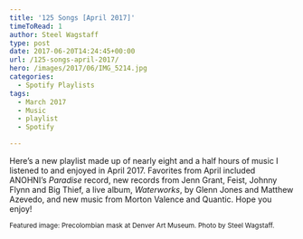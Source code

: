 ```yaml
---
title: '125 Songs [April 2017]'
timeToRead: 1 
author: Steel Wagstaff
type: post
date: 2017-06-20T14:24:45+00:00
url: /125-songs-april-2017/
hero: /images/2017/06/IMG_5214.jpg
categories:
  - Spotify Playlists
tags:
  - March 2017
  - Music
  - playlist
  - Spotify

---
```

Here&#8217;s a new playlist made up of nearly eight and a half hours of music I listened to and enjoyed in April 2017. Favorites from April included ANOHNI&#8217;s _Paradise_ record, new records from Jenn Grant, Feist, Johnny Flynn and Big Thief, a live album, _Waterworks_, by Glenn Jones and Matthew Azevedo, and new music from Morton Valence and Quantic. Hope you enjoy!



<small>Featured image: Precolombian mask at Denver Art Museum. Photo by Steel Wagstaff.</small>